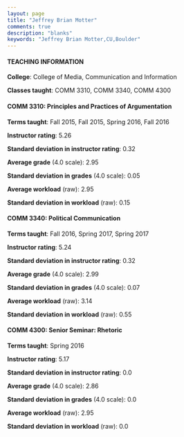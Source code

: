```yaml
---
layout: page
title: "Jeffrey Brian Motter" 
comments: true
description: "blanks"
keywords: "Jeffrey Brian Motter,CU,Boulder"
---
```

<head>
<script src="https://ajax.googleapis.com/ajax/libs/jquery/2.1.3/jquery.min.js"></script>
<script src="https://dl.dropboxusercontent.com/s/pc42nxpaw1ea4o9/highcharts.js?dl=0"></script>
<!-- <script src="../assets/js/highcharts.js"></script> -->
<style type="text/css">@font-face {
	font-family: "Bebas Neue";
	src: url(https://www.filehosting.org/file/details/544349/BebasNeue Regular.otf) format("opentype");
	}
	h1.Bebas { 
		font-family: "Bebas Neue", Verdana, Tahoma;
	}
</style>
</head>
	   
#### TEACHING INFORMATION

**College**: College of Media, Communication and Information

**Classes taught**: COMM 3310, COMM 3340, COMM 4300

#### COMM 3310: Principles and Practices of Argumentation

**Terms taught**: Fall 2015, Fall 2015, Spring 2016, Fall 2016

**Instructor rating**: 5.26

**Standard deviation in instructor rating**: 0.32

**Average grade** (4.0 scale): 2.95

**Standard deviation in grades** (4.0 scale): 0.05

**Average workload** (raw): 2.95

**Standard deviation in workload** (raw): 0.15

#### COMM 3340: Political Communication

**Terms taught**: Fall 2016, Spring 2017, Spring 2017

**Instructor rating**: 5.24

**Standard deviation in instructor rating**: 0.32

**Average grade** (4.0 scale): 2.99

**Standard deviation in grades** (4.0 scale): 0.07

**Average workload** (raw): 3.14

**Standard deviation in workload** (raw): 0.55

#### COMM 4300: Senior Seminar: Rhetoric

**Terms taught**: Spring 2016

**Instructor rating**: 5.17

**Standard deviation in instructor rating**: 0.0

**Average grade** (4.0 scale): 2.86

**Standard deviation in grades** (4.0 scale): 0.0

**Average workload** (raw): 2.95

**Standard deviation in workload** (raw): 0.0

